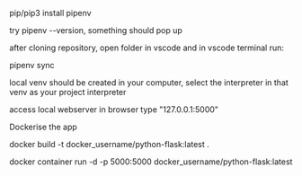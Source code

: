 pip/pip3 install pipenv

try pipenv --version, something should pop up

after cloning repository, open folder in vscode and in vscode terminal run:

pipenv sync

local venv should be created in your computer, select the interpreter in that venv as your project interpreter

access local webserver in browser type "127.0.0.1:5000"


Dockerise the app 

docker build -t docker_username/python-flask:latest . 

docker container run -d -p 5000:5000 docker_username/python-flask:latest
